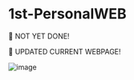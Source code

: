 # 1st-PersonalWEB

:red_circle: NOT YET DONE!

:pushpin: UPDATED CURRENT WEBPAGE!

![image](https://user-images.githubusercontent.com/126236519/225804769-a2b9d037-0d44-4a39-8b59-1d771913fb89.png)
